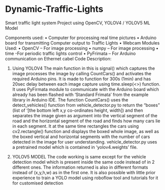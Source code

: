 # Dynamic-Traffic-Lights
Smart traffic light system
Project using OpenCV, YOLOV4 / YOLOV5 ML Model

Components used:
•	Computer for processing real time pictures
•	Arduino board for transmitting Computer output to Traffic Lights
•	Webcam
Modules Used:
•	OpenCV – For image processing
•	numpy – For image processing
•	time -For periodic traffic lights control
•	PyFrimata – For Arduino communication on Ethernet cabel
Code Description:

1. Using YOLOV4
The main function in this is signal() which captures the image processes the image by calling CountCars() and activates the required Arduino pins. It is made to function for 300s (1min) and has 20sec delay between each image capture using time.sleep(<>) function. It uses PyFirmata module to communicate with the Arduino board which already has been flashed with ‘Standard Frimata’ from the example library in Arduino IDE. 
The function CountCars() uses the detect_vehicles() function from vehicle_detector.py to return the “boxes” (list of ‘[the bottom left x,y co-ordinates height, width]) and then  separates the image given as argument into the vertical segment of the road and the horizontal segment of the road and finds how many cars lie in each segment.  It at the same time rectangles the cars using cv2.rectangle() function and displays the boxed whole image, as well as the boxed vertical and horizontal segments with the number of cars detected in the image for user understanding.
vehicle_detector.py uses a pretrained model which is contained in ‘yolov4.weights’ file. 

3. YOLOV5 MODEL
The code working is same except for the vehicle detection model which is present inside the same code instead of in 2 different ones. The information returned is also in different formats instead of (x,y,h,w) as in the first one.  It is also possible with little prior experience to train a YOLO model using roboflow tool and tutorials for it for customised detection 
